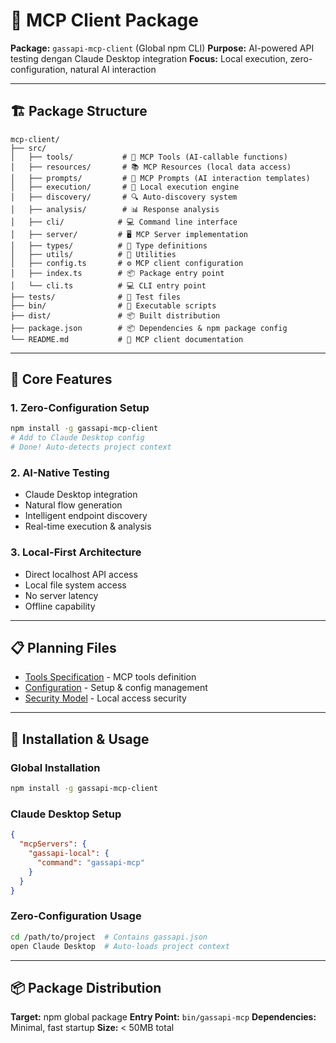 # 🤖 MCP Client Package

**Package:** `gassapi-mcp-client` (Global npm CLI)
**Purpose:** AI-powered API testing dengan Claude Desktop integration
**Focus:** Local execution, zero-configuration, natural AI interaction

---

## 🏗️ Package Structure

```
mcp-client/
├── src/
│   ├── tools/           # 🔧 MCP Tools (AI-callable functions)
│   ├── resources/       # 📚 MCP Resources (local data access)
│   ├── prompts/         # 💬 MCP Prompts (AI interaction templates)
│   ├── execution/       # 🚀 Local execution engine
│   ├── discovery/       # 🔍 Auto-discovery system
│   ├── analysis/        # 📊 Response analysis
│   ├── cli/            # 💻 Command line interface
│   ├── server/         # 🖥️ MCP Server implementation
│   ├── types/          # 📝 Type definitions
│   ├── utils/          # 🔧 Utilities
│   ├── config.ts       # ⚙️ MCP client configuration
│   ├── index.ts        # 📦 Package entry point
│   └── cli.ts          # 💻 CLI entry point
├── tests/              # 🧪 Test files
├── bin/                # 📜 Executable scripts
├── dist/               # 📦 Built distribution
├── package.json        # 📦 Dependencies & npm package config
└── README.md           # 📖 MCP client documentation
```

---

## 🎯 Core Features

### 1. **Zero-Configuration Setup**
```bash
npm install -g gassapi-mcp-client
# Add to Claude Desktop config
# Done! Auto-detects project context
```

### 2. AI-Native Testing
- Claude Desktop integration
- Natural flow generation
- Intelligent endpoint discovery
- Real-time execution & analysis

### 3. Local-First Architecture
- Direct localhost API access
- Local file system access
- No server latency
- Offline capability

---

## 📋 Planning Files

- [Tools Specification](./tools.md) - MCP tools definition
- [Configuration](./configuration.md) - Setup & config management
- [Security Model](./security.md) - Local access security

---

## 🚀 Installation & Usage

### Global Installation
```bash
npm install -g gassapi-mcp-client
```

### Claude Desktop Setup
```json
{
  "mcpServers": {
    "gassapi-local": {
      "command": "gassapi-mcp"
    }
  }
}
```

### Zero-Configuration Usage
```bash
cd /path/to/project  # Contains gassapi.json
open Claude Desktop  # Auto-loads project context
```

---

## 📦 Package Distribution

**Target:** npm global package
**Entry Point:** `bin/gassapi-mcp`
**Dependencies:** Minimal, fast startup
**Size:** < 50MB total